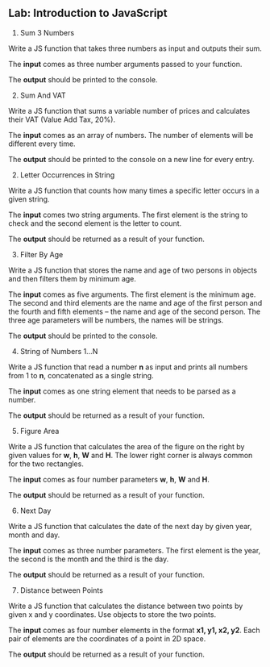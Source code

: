 ## Lab: Introduction to JavaScript

1. Sum 3 Numbers 

Write a JS
function that takes three numbers as input and outputs their sum.

The **input**
comes as three number arguments passed to your function.

The **output**
should be printed to the console.

2. Sum And VAT 

Write a JS
function that sums a variable number of prices and calculates their
VAT (Value Add Tax, 20%).

The **input**
comes as an array of numbers. The number of elements will be
different every time.

The **output**
should be printed to the console on a new line for every entry.

2. Letter	Occurrences in String 

Write a JS
function that counts how many times a specific letter occurs in a
given string.

The **input**
comes two string arguments. The first element is the string to check
and the second element is the letter to count.

The **output**
should be returned as a result of your function.

3. Filter By Age 

Write a JS
function that stores the name and age of two persons in objects and
then filters them by minimum age.

The **input**
comes as five arguments. The first element is the minimum age. The
second and third elements are the name and age of the first person
and the fourth and fifth elements – the name and age of the second
person. The three age parameters will be numbers, the names will be
strings.

The **output**
should be printed to the console.

4. String of Numbers
	1…N 

Write a JS
function that read a number **n** as input and prints all numbers
from 1 to **n**, concatenated as a single string.

The **input**
comes as one string element that needs to be parsed as a number.

The **output**
should be returned as a result of your function.

5. Figure Area 

Write
a JS function that calculates the area of the figure on the right by
given values for **w**, **h**, **W** and **H**. The lower
right corner is always common for the two rectangles.

The **input**
comes as four number parameters **w**, **h**, **W** and **H**.

The **output**
should be returned as a result of your function.

6. Next Day 

Write a JS
function that calculates the date of the next day by given year,
month and day.

The **input**
comes as three number parameters. The first element is the year, the
second is the month and the third is the day.

The **output**
should be returned as a result of your function.

7. Distance between
	Points 

Write a JS
function that calculates the distance between two points by given x
and y coordinates. Use objects to store the two points.

The **input**
comes as four number elements in the format **x1, y1, x2, y2**.
Each pair of elements are the coordinates of a point in 2D space.

The **output**
should be returned as a result of your function.

